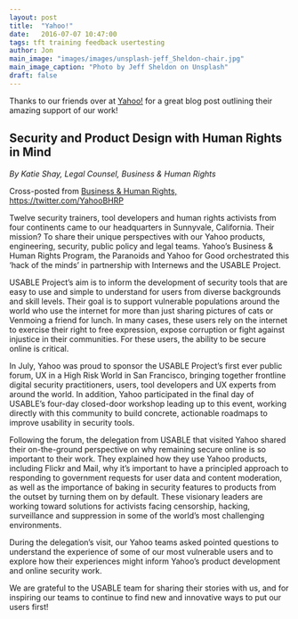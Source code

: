 ```yaml
---
layout: post
title:  "Yahoo!"
date:   2016-07-07 10:47:00
tags: tft training feedback usertesting
author: Jon
main_image: "images/images/unsplash-jeff_Sheldon-chair.jpg"
main_image_caption: "Photo by Jeff Sheldon on Unsplash"
draft: false
---
```


Thanks to our friends over at <a href="https://yahoobhrp.tumblr.com/post/148985458174/security-and-product-design-with-human-rights-in" target="_blank">Yahoo!</a> for a great blog post outlining their amazing support of our work!

<!--more-->


## Security and Product Design with Human Rights in Mind
*By Katie Shay, Legal Counsel, Business & Human Rights*

Cross-posted from  <a href="https://yahoobhrp.tumblr.com/post/148985458174/security-and-product-design-with-human-rights-in" target="_blank">Business & Human Rights, https://twitter.com/YahooBHRP</a>

Twelve security trainers, tool developers and human rights activists from four continents came to our headquarters in Sunnyvale, California. Their mission? To share their unique perspectives with our Yahoo products, engineering, security, public policy and legal teams. Yahoo’s Business & Human Rights Program, the Paranoids and Yahoo for Good orchestrated this ‘hack of the minds’ in partnership with Internews and the USABLE Project.

USABLE Project’s aim is to inform the development of security tools that are easy to use and simple to understand for users from diverse backgrounds and skill levels. Their goal is to support vulnerable populations around the world who use the internet for more than just sharing pictures of cats or Venmoing a friend for lunch. In many cases, these users rely on the internet to exercise their right to free expression, expose corruption or fight against injustice in their communities. For these users, the ability to be secure online is critical.  

In July, Yahoo was proud to sponsor the USABLE Project’s first ever public forum, UX in a High Risk World in San Francisco, bringing together frontline digital security practitioners, users, tool developers and UX experts from around the world. In addition, Yahoo participated in the final day of USABLE’s four-day closed-door workshop leading up to this event, working directly with this community to build concrete, actionable roadmaps to improve usability in security tools.

Following the forum, the delegation from USABLE that visited Yahoo shared their on-the-ground perspective on why remaining secure online is so important to their work. They explained how they use Yahoo products, including Flickr and Mail, why it’s important to have a principled approach to responding to government requests for user data and content moderation, as well as the importance of baking in security features to products from the outset by turning them on by default. These visionary leaders are working toward solutions for activists facing censorship, hacking, surveillance and suppression in some of the world’s most challenging environments.

During the delegation’s visit, our Yahoo teams asked pointed questions to understand the experience of some of our most vulnerable users and to explore how their experiences might inform Yahoo’s product development and online security work. 

We are grateful to the USABLE team for sharing their stories with us, and for inspiring our teams to continue to find new and innovative ways to put our users first!  